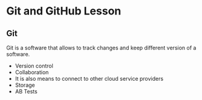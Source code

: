 # Git and GitHub Lesson

## Git

Git is a software that allows to track changes and keep different version of a software. 

- Version control
- Collaboration
- It is also means to connect to other cloud service providers
- Storage
- AB Tests